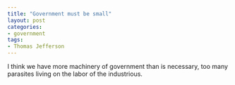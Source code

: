 ```yaml
---
title: "Government must be small"
layout: post
categories:
- government
tags:
- Thomas Jefferson
---
```


I think we have more machinery of government than is necessary, too many parasites living on the labor of the industrious.